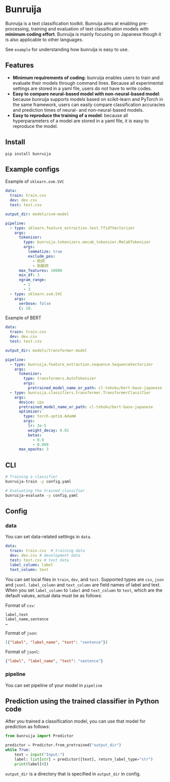 # Bunruija
Bunruija is a text classification toolkit.
Bunruija aims at enabling pre-processing, training and evaluation of text classification models with **minimum coding effort**.
Bunruija is mainly focusing on Japanese though it is also applicable to other languages.

See `example` for understanding how bunruija is easy to use.

## Features
- **Minimum requirements of coding**: bunruija enables users to train and evaluate their models through command lines. Because all experimental settings are stored in a yaml file, users do not have to write codes.
- **Easy to compare neural-based model with non-neural-based model**: because bunruija supports models based on scikit-learn and PyTorch in the same framework, users can easily compare classification accuracies and prediction times of neural- and non-neural-based models.
- **Easy to reproduce the training of a model**: because all hyperparameters of a model are stored in a yaml file, it is easy to reproduce the model.

## Install
```
pip install bunruija
```

## Example configs
Example of `sklearn.svm.SVC`

```yaml
data:
  train: train.csv
  dev: dev.csv
  test: test.csv

output_dir: models/svm-model

pipeline:
  - type: sklearn.feature_extraction.text.TfidfVectorizer
    args:
      tokenizer:
        type: bunruija.tokenizers.mecab_tokenizer.MeCabTokenizer
        args:
          lemmatize: true
          exclude_pos:
            - 助詞
            - 助動詞
      max_features: 10000
      min_df: 3
      ngram_range:
        - 1
        - 3
  - type: sklearn.svm.SVC
    args:
      verbose: false
      C: 10.
```

Example of BERT

```yaml
data:
  train: train.csv
  dev: dev.csv
  test: test.csv

output_dir: models/transformer-model

pipeline:
  - type: bunruija.feature_extraction.sequence.SequenceVectorizer
    args:
      tokenizer:
        type: transformers.AutoTokenizer
        args:
          pretrained_model_name_or_path: cl-tohoku/bert-base-japanese
  - type: bunruija.classifiers.transformer.TransformerClassifier
    args:
      device: cpu
      pretrained_model_name_or_path: cl-tohoku/bert-base-japanese
      optimizer:
        type: torch.optim.AdamW
        args:
          lr: 3e-5
          weight_decay: 0.01
          betas:
            - 0.9
            - 0.999
      max_epochs: 3
```

## CLI
```sh
# Training a classifier
bunruija-train -y config.yaml

# Evaluating the trained classifier
bunruija-evaluate -y config.yaml
```

## Config
### data
You can set data-related settings in `data`.

```yaml
data:
  train: train.csv  # training data
  dev: dev.csv # development data
  test: test.csv # test data
  label_column: label
  text_column: text
```

You can set local files in `train`, `dev`, and `test`.
Supported types are `csv`, `json` and `jsonl`.
`label_column` and `text_column` are field names of label and text.
When you set `label_column` to `label` and `text_column` to `text`, which are the default values, actual data must be as follows:

Format of `csv`:

```csv
label,text
label_name,sentence
…
```

Format of `json`:

```json
[{"label", "label_name", "text": "sentence"}]
```

Format of `jsonl`:

```json
{"label", "label_name", "text": "sentence"}
```

### pipeline
You can set pipeline of your model in `pipeline`


## Prediction using the trained classifier in Python code
After you trained a classification model, you can use that model for prediction as follows:
```python
from bunruija import Predictor

predictor = Predictor.from_pretrained("output_dir")
while True:
    text = input("Input:")
    label: list[str] = predictor([text], return_label_type="str")
    print(label[0])
```

`output_dir` is a directory that is specified in `output_dir` in config.
